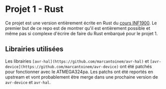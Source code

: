 # Projet 1 - Rust
Ce projet est une version entièrement écrite en Rust du [cours INF1900](https://cours.polymtl.ca/inf1900/). Le premier but de ce repo est de montrer qu'il est entièrement possible et même pas si complexe d'écrire de faire du Rust embarqué pour le projet 1.
## Librairies utilisées
Les librairies `[avr-hal](https://github.com/marcantoinem/avr-hal)` et `[avr-device](https://github.com/marcantoinem/avr-device)` ont été patchés pour fonctionner avec le ATMEGA324pa. Les patchs ont été reportés en upstream et vont probablement être merge dans une prochaine version de `avr-device` et `avr-hal`.